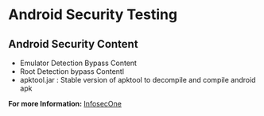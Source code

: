 # Android Security Testing

## Android Security Content

- Emulator Detection Bypass Content
- Root Detection bypass Contentl
- apktool.jar : Stable version of apktool to decompile and compile android apk

**For more Information:**
[InfosecOne](https://infosecone.com/blog/category/mobile/)
